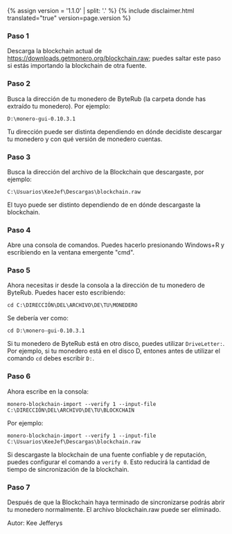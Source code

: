 {% assign version = '1.1.0' | split: '.' %}
{% include disclaimer.html translated="true" version=page.version %}
### Paso 1

Descarga la blockchain actual de https://downloads.getmonero.org/blockchain.raw; puedes saltar este paso si estás importando la blockchain de otra fuente.

### Paso 2

Busca la dirección de tu monedero de ByteRub (la carpeta donde has extraído tu monedero). Por ejemplo:

`D:\monero-gui-0.10.3.1`

Tu dirección puede ser distinta dependiendo en dónde decidiste descargar tu monedero y con qué versión de monedero cuentas.

### Paso 3

Busca la dirección del archivo de la Blockchain que descargaste, por ejemplo:

`C:\Usuarios\KeeJef\Descargas\blockchain.raw`

El tuyo puede ser distinto dependiendo de en dónde descargaste la blockchain.

### Paso 4

Abre una consola de comandos. Puedes hacerlo presionando Windows+R y escribiendo en la ventana emergente "cmd".

### Paso 5

Ahora necesitas ir desde la consola a la dirección de tu monedero de ByteRub. Puedes hacer esto escribiendo:

`cd C:\DIRECCIÓN\DEL\ARCHIVO\DE\TU\MONEDERO`

Se debería ver como:

`cd D:\monero-gui-0.10.3.1`

Si tu monedero de ByteRub está en otro disco, puedes utilizar `DriveLetter:`. Por ejemplo, si tu monedero está en el disco D, entones antes de utilizar el comando `cd` debes escribir `D:`.

### Paso 6

Ahora escribe en la consola:

`monero-blockchain-import --verify 1 --input-file C:\DIRECCIÓN\DEL\ARCHIVO\DE\TU\BLOCKCHAIN`

Por ejemplo:

`monero-blockchain-import --verify 1 --input-file C:\Usuarios\KeeJef\Descargas\blockchain.raw`

Si descargaste la blockchain de una fuente confiable y de reputación, puedes configurar el comando a `verify 0`. Esto reducirá la cantidad de tiempo de sincronización de la blockchain.

### Paso 7

Después de que la Blockchain haya terminado de sincronizarse podrás abrir tu monedero normalmente. El archivo blockchain.raw puede ser eliminado.


Autor: Kee Jefferys
